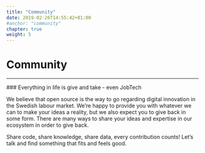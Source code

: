 ```yaml
---
title: "Community"
date: 2019-02-26T14:55:42+01:00
#anchor: "community"
chapter: true
weight: 5
---
```

# Community
<hr>
### Everything in life is give and take - even JobTech

 We believe that open source is the way to go regarding digital innovation in the Swedish labour market. We’re happy to provide you with whatever we can to make your ideas a reality, but we also expect you to give back in some form. 
 There are many ways to share your ideas and expertise in our ecosystem in order to give back.
 
 Share code, share knowledge, share data, every contribution counts! Let’s talk and find something that fits and feels good.



